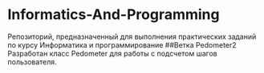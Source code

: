 # Informatics-And-Programming
Репозиторий, предназначенный для выполнения практических заданий по курсу Информатика и программирование
##Ветка Pedometer2
Разработан класс Pedometer для работы с подсчетом шагов пользователя.
